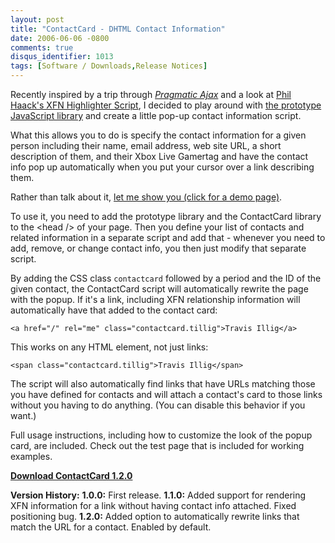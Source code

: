 ```yaml
---
layout: post
title: "ContactCard - DHTML Contact Information"
date: 2006-06-06 -0800
comments: true
disqus_identifier: 1013
tags: [Software / Downloads,Release Notices]
---
```

Recently inspired by a trip through [*Pragmatic
Ajax*](http://www.amazon.com/exec/obidos/ASIN/0976694085/mhsvortex) and
a look at [Phil Haack's XFN Highlighter
Script](http://haacked.com/archive/2006/04/05/MakingMicroformatsMoreVisibleAnnouncingTheXFNHighlighterScript.aspx),
I decided to play around with [the prototype JavaScript
library](http://prototype.conio.net/) and create a little pop-up contact
information script.
 
 What this allows you to do is specify the contact information for a
given person including their name, email address, web site URL, a short
description of them, and their Xbox Live Gamertag and have the contact
info pop up automatically when you put your cursor over a link
describing them.
 
 Rather than talk about it, [let me show you (click for a demo
page)](/images/pMachine/ContactCard.html).
 
 To use it, you need to add the prototype library and the ContactCard
library to the \<head /\> of your page. Then you define your list of
contacts and related information in a separate script and add that -
whenever you need to add, remove, or change contact info, you then just
modify that separate script.
 
 By adding the CSS class `contactcard` followed by a period and the ID
of the given contact, the ContactCard script will automatically rewrite
the page with the popup. If it's a link, including XFN relationship
information will automatically have that added to the contact card:
 
 `<a href="/" rel="me" class="contactcard.tillig">Travis Illig</a>`
 
 This works on any HTML element, not just links:
 
 `<span class="contactcard.tillig">Travis Illig</span>`
 
 The script will also automatically find links that have URLs matching
those you have defined for contacts and will attach a contact's card to
those links without you having to do anything. (You can disable this
behavior if you want.)
 
 Full usage instructions, including how to customize the look of the
popup card, are included. Check out the test page that is included for
working examples.
 
 [**Download ContactCard
1.2.0**](https://onedrive.live.com/redir?resid=C2CB832A5EC9B707!44196&authkey=!AMW8zelRgj5TkvI&ithint=file%2c.zip)
 
 **Version History:**
 **1.0.0:** First release.
 **1.1.0:**
Added support for rendering XFN information for a link without having
contact info attached.
Fixed positioning bug.
 **1.2.0:** Added option to automatically rewrite links that match the
URL for a contact. Enabled by default.
